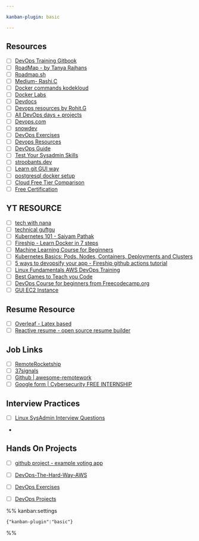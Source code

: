 ```yaml
---

kanban-plugin: basic

---
```


## Resources

- [ ] [DevOps Training Gitbook](https://tkssharma-devops.gitbook.io/devops-training/)
- [ ] [RoadMap - by Tanya Rajhans](https://whimsical.com/devops-roadmap-by-tanya-rajhans-Gzg5CcLQgAV8oUDbtdMXbk)
- [ ] [Roadmap.sh](https://roadmap.sh/devops)
- [ ] [Medium- Rashi.C](https://medium.com/@12rashic)
- [ ] [Docker commands kodekloud](https://kodekloud.com/topic/basic-docker-commands/)
- [ ] [Docker Labs](https://kodekloud.com/topic/labs-basic-docker-commands-beta-3/)
- [ ] [Devdocs](https://devdocs.io/)
- [ ] [Devops resources by Rohit.G](https://github.com/rohitg00/DevOpsCommunity)
- [ ] [All DevOps days + projects](https://medium.com/@saurabhdahibhate50)
- [ ] [Devops.com](https://devops.com/)
- [ ] [snowdev](https://snow-dev.com/)
- [ ] [DevOps Exercises](https://github.com/bregman-arie/devops-exercises)
- [ ] [Devops Resources](https://github.com/bregman-arie/devops-resources)
- [ ] [DevOps Guide](https://github.com/Tikam02/DevOps-Guide)
- [ ] [Test Your Sysadmin Skills](https://github.com/trimstray/test-your-sysadmin-skills)
- [ ] [stroobants.dev](https://stroobants.dev/)
- [ ] [Learn git GUI way](https://learngitbranching.js.org/)
- [ ] [postgresql docker setup](https://www.baeldung.com/ops/postgresql-docker-setup)
- [ ] [Cloud Free Tier Comparison](https://github.com/cloudcommunity/Cloud-Free-Tier-Comparison)
- [ ] [Free Certification](https://github.com/cloudcommunity/Free-Certifications)

## YT RESOURCE

- [ ] [tech with nana](https://tkssharma-devops.gitbook.io/devops-training/)
- [ ] [technical guftgu](https://www.youtube.com/watch?v=eX3ZimWWHh4&list=PLBGx66SQNZ8aPsFDwb79JrS2KQBTIZo10)
- [ ] [Kubernetes 101 - Saiyam Pathak](https://www.youtube.com/watch?v=PN3VqbZqmD8)
- [ ] [Fireship - Learn Docker in 7 steps](https://www.youtube.com/watch?v=gAkwW2tuIqE)
- [ ] [Machine Learning Course for Beginners](https://www.youtube.com/watch?v=NWONeJKn6kc)
- [ ] [Kubernetes Basics: Pods, Nodes, Containers, Deployments and Clusters](https://www.youtube.com/watch?v=B_X4l4HSgtc&pp=ygUca3ViZXJuZXRlcyBjbHVzdGVycyBoYXJkd2FyZQ%3D%3D)
- [ ] [5 ways to devopsify your app - Fireship github actions tutorial](https://www.youtube.com/watch?v=eB0nUzAI7M8)
- [ ] [Linux Fundamentals AWS DevOps Training](https://www.youtube.com/watch?v=QZv9eQvr15I)
- [ ] [Best Games to Teach you Code](https://www.youtube.com/watch?v=A8SythA_P_U)
- [ ] [DevOps Course for beginners from Freecodecamp.org](https://youtu.be/j5Zsa_eOXeY)
- [ ] [GUI EC2 Instance](https://www.youtube.com/watch?v=foCG_mH8bxk)

## Resume Resource
- [ ] [Overleaf - Latex based](https://www.overleaf.com/)
- [ ] [Reactive resume - open source resume builder](https://rxresu.me/)
      
## Job Links
- [ ] [RemoteRocketship](https://www.remoterocketship.com/)
- [ ] [37signals](https://37signals.com/)
- [ ] [Github | awesome-remotework](https://github.com/hugo53/awesome-RemoteWork)
- [ ] [Google form | Cybersecurity FREE INTERNSHIP](https://docs.google.com/forms/d/e/1FAIpQLSdddr_JaCY6zRFfm2dVMDm2tFmW1q3l-Oo5S2zoNeUKDV_CRw/viewform)

## Interview Practices
- [ ] [Linux SysAdmin Interview Questions](https://github.com/chassing/linux-sysadmin-interview-questions)
- 

## Hands On Projects

- [ ] [github project - example voting app](https://github.com/dockersamples/example-voting-app)
- [ ] [DevOps-The-Hard-Way-AWS](https://github.com/AdminTurnedDevOps/DevOps-The-Hard-Way-AWS)
- [ ] [DevOps Exercises](https://github.com/bregman-arie/devops-exercises)
- [ ] [DevOps Projects](https://github.com/Abhinav-26/DevOps-Projects)


%% kanban:settings
```
{"kanban-plugin":"basic"}
```
%%


